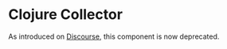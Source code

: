 # Clojure Collector

As introduced on [Discourse](https://discourse.snowplowanalytics.com/t/deprecation-notice-clojure-collector-and-spark-enrich/3443), this component is now deprecated.
